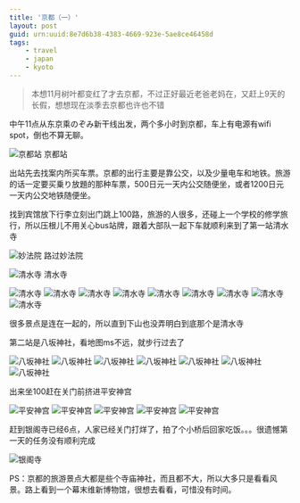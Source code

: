 ```yaml
---
title: '京都（一）'
layout: post
guid: urn:uuid:8e7d6b38-4383-4669-923e-5ae8ce46458d
tags:
    - travel
    - japan
    - kyoto
---
```


> 本想11月树叶都变红了才去京都，不过正好最近老爸老妈在，又赶上9天的长假，想想现在淡季去京都也许也不错

中午11点从东京乘のぞみ新干线出发，两个多小时到京都，车上有电源有wifi spot，倒也不算无聊。

![京都站](/media/files/2009/09/27/kyoto-eki.jpg)
京都站

出站先去找案内所买车票。京都的出行主要是靠公交，以及少量电车和地铁。旅游的话一定要买乗り放題的那种车票，500日元一天内公交随便坐，或者1200日元一天内公交地铁随便坐。

找到宾馆放下行李立刻出门跳上100路，旅游的人很多，还碰上一个学校的修学旅行，所以压根儿不用关心bus站牌，跟着大部队一起下车就顺利来到了第一站清水寺

![妙法院](/media/files/2009/09/27/myouhouin.jpg)
路过妙法院

![清水寺](/media/files/2009/09/27/simizuji-2.jpg)
清水寺

![清水寺](/media/files/2009/09/27/simizuji-1.jpg)
![清水寺](/media/files/2009/09/27/simizuji-3.jpg)
![清水寺](/media/files/2009/09/27/simizuji-4.jpg)
![清水寺](/media/files/2009/09/27/simizuji-5.jpg)
![清水寺](/media/files/2009/09/27/simizuji-6.jpg)
![清水寺](/media/files/2009/09/27/simizuji-7.jpg)
![清水寺](/media/files/2009/09/27/simizuji-8.jpg)
![清水寺](/media/files/2009/09/27/simizuji-9.jpg)
![清水寺](/media/files/2009/09/27/simizuji-10.jpg)

很多景点是连在一起的，所以直到下山也没弄明白到底那个是清水寺

第二站是八坂神社，看地图ms不远，就步行过去了

![八坂神社](/media/files/2009/09/27/yasakajinjya-3.jpg)
![八坂神社](/media/files/2009/09/27/yasakajinjya-6.jpg)
![八坂神社](/media/files/2009/09/27/yasakajinjya.jpg)
![八坂神社](/media/files/2009/09/27/yasakajinjya-1.jpg)
![八坂神社](/media/files/2009/09/27/yasakajinjya-2.jpg)
![八坂神社](/media/files/2009/09/27/yasakajinjya-4.jpg)
![八坂神社](/media/files/2009/09/27/yasakajinjya-5.jpg)

出来坐100赶在关门前挤进平安神宫

![平安神宫](/media/files/2009/09/27/heianjinko-2.jpg)
![平安神宫](/media/files/2009/09/27/heianjinko-1.jpg)
![平安神宫](/media/files/2009/09/27/heianjinko-3.jpg)
![平安神宫](/media/files/2009/09/27/heianjinko-4.jpg)
![平安神宫](/media/files/2009/09/27/heianjinko-5.jpg)

赶到银阁寺已经6点，人家已经关门打烊了，拍了个小桥后回家吃饭。。。很遗憾第一天的任务没有顺利完成

![银阁寺](/media/files/2009/09/27/ginkakuji.jpg)

PS：京都的旅游景点大都是些个寺庙神社，而且都不大，所以大多只是看看风景。路上看到一个幕末维新博物馆，很想去看看，可惜没有时间。
